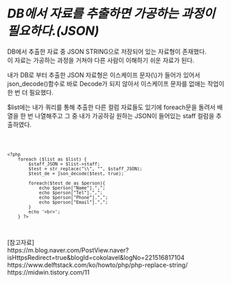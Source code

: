 
# *DB에서 자료를 추출하면 가공하는 과정이 필요하다.(JSON)*
DB에서 추출한 자료 중 JSON STRING으로 저장되어 있는 자료형이 존재했다. <br>
이 자료는 가공하는 과정을 거쳐야 다른 사람이 이해하기 쉬운 자료가 된다.

내가 DB로 부터 추출한 JSON 자료형은 이스케이프 문자(\\)가 들어가 있어서 json_decode()함수로 바로 Decode가 되지 않아서 이스케이프 문자를 없애는 작업이 한 번 더 필요했다.

$list에는 내가 쿼리를 통해 추출한 다른 컬럼 자료들도 있기에 foreach문을 돌려서 배열을 한 번 나열해주고 그 중 내가 가공하길 원하는 JSON이 들어있는 staff 컬럼을 추출하였다.

<code>

    <?php
        foreach ($list as $list) {
            $staff_JSON = $list->staff;
            $test = str_replace("\\", "", $staff_JSON);  
            $test_de = json_decode($test, true);
               
            foreach($test_de as $person){
                echo $person["Name"].",";
                echo $person["Tel"].",";
                echo $person["Phone"].",";
                echo $person["Email"].",";
            }
            echo '<br>';
        } ?>
      

</code>

<br>
[참고자료] <br>
https://m.blog.naver.com/PostView.naver?isHttpsRedirect=true&blogId=cokolavel&logNo=221516817104 <br>
https://www.delftstack.com/ko/howto/php/php-replace-string/ <br>
https://midwin.tistory.com/11


